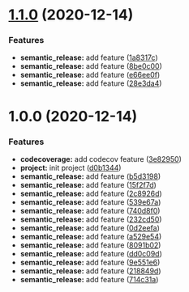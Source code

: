 # [1.1.0](https://github.com/jmfiaschi/chewdata/compare/v1.0.0...v1.1.0) (2020-12-14)


### Features

* **semantic_release:** add feature ([1a8317c](https://github.com/jmfiaschi/chewdata/commit/1a8317cfd78bf74daef1b2cfa284b5221a00c7df))
* **semantic_release:** add feature ([8be0c00](https://github.com/jmfiaschi/chewdata/commit/8be0c00aa39f56509b05e107d5df3479fe310d7d))
* **semantic_release:** add feature ([e66ee0f](https://github.com/jmfiaschi/chewdata/commit/e66ee0f78e3e1a583b51373d9fb8a04378fa9755))
* **semantic_release:** add feature ([28e3da4](https://github.com/jmfiaschi/chewdata/commit/28e3da4e2218a3210c01043214bae8567896f2f6))

# 1.0.0 (2020-12-14)


### Features

* **codecoverage:** add codecov feature ([3e82950](https://github.com/jmfiaschi/chewdata/commit/3e82950b03a55c8a39162748264f9ba81e044de4))
* **project:** init project ([d0b1344](https://github.com/jmfiaschi/chewdata/commit/d0b1344a9fefa8ed14e2e0f1910605cbf339012d))
* **semantic_release:** add feature ([b5d3198](https://github.com/jmfiaschi/chewdata/commit/b5d3198288b278de3c9f9780d955459a6b7314ce))
* **semantic_release:** add feature ([15f2f7d](https://github.com/jmfiaschi/chewdata/commit/15f2f7dd45bd3bdc95fbcb2167f481e449ea5b96))
* **semantic_release:** add feature ([2c8926d](https://github.com/jmfiaschi/chewdata/commit/2c8926dc0b4d9bd97f9639ab29fca6d9928e41de))
* **semantic_release:** add feature ([539e67a](https://github.com/jmfiaschi/chewdata/commit/539e67a15720f17c9c84d420f5072c94d7b510ec))
* **semantic_release:** add feature ([740d8f0](https://github.com/jmfiaschi/chewdata/commit/740d8f0db9aaaab1ad4f450a624c81a333ead491))
* **semantic_release:** add feature ([232cd50](https://github.com/jmfiaschi/chewdata/commit/232cd50c0d350c0abbe02710eb731310692c3b99))
* **semantic_release:** add feature ([0d2eefa](https://github.com/jmfiaschi/chewdata/commit/0d2eefa9fb91ba78f64cdb4ff4b2509c89863fb3))
* **semantic_release:** add feature ([a529e54](https://github.com/jmfiaschi/chewdata/commit/a529e542322f14d72de6b00c47efaa6964739c63))
* **semantic_release:** add feature ([8091b02](https://github.com/jmfiaschi/chewdata/commit/8091b0215cf0bb4d42a7482655fbac425da06dbe))
* **semantic_release:** add feature ([dd0c09d](https://github.com/jmfiaschi/chewdata/commit/dd0c09db9d77f0c10b586c381a91e958e9c511d3))
* **semantic_release:** add feature ([9e551e6](https://github.com/jmfiaschi/chewdata/commit/9e551e64d43ce6ea6ddd5ed973eec1c4eff0af71))
* **semantic_release:** add feature ([218849d](https://github.com/jmfiaschi/chewdata/commit/218849d5c8e3e0678d2eddd1ab824835dccd8f04))
* **semantic_release:** add feature ([714c31a](https://github.com/jmfiaschi/chewdata/commit/714c31a5cb1c357e918d8f60cabfa028fbd571a7))
